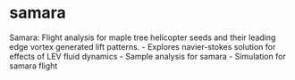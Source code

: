 # samara
Samara: Flight analysis for maple tree helicopter seeds and their leading edge vortex generated lift patterns.
	- Explores navier-stokes solution for effects of LEV fluid dynamics
	- Sample analysis for samara
	- Simulation for samara flight
